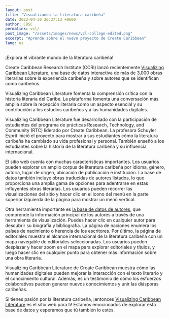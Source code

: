 ```yaml
---
layout: post
title: "Visualizando la literatura caribeña"
date: 2022-04-30 20:37:13 +0600
author: CDSC
permalink: vcl/
post_image: "/assets/images/news/vcl-collage-edited.png"
excerpt: "Aprende sobre el nuevo proyecto de Create Caribbean"
lang: es
---
```

<p>¡Explora el vibrante mundo de la literatura caribeña!</p>

<p>Create Caribbean Research Institute (CCRI) lanzó recientemente <a href="https://createcaribbean.org/vcl/" target="_blank">Visualizing Caribbean Literature</a>, una base de datos interactiva de más de 3,000 obras literarias sobre la experiencia caribeña y sobre autores que se identifican como caribeños.</p>

<p>Visualizing Caribbean Literature fomenta la comprensión crítica con la historia literaria del Caribe. La plataforma fomenta una conversación más amplia sobre la recepción literaria como un aspecto esencial y su contribución a los estudios caribeños y a las humanidades digitales.</p>

<p>Visualizing Caribbean Literature fue desarrollado con la participación de estudiantes del programa de prácticas Research, Technology, and Community (RTC) liderado por Create Caribbean. La profesora Schuyler Esprit inició el proyecto para mostrar a sus estudiantes cómo la literatura caribeña ha cambiado su vida profesional y personal. También enseñó a los estudiantes sobre la historia de la literatura caribeña y su influencia internacional.</p>

<p>El sitio web cuenta con muchas características importantes. Los usuarios pueden explorar un amplio corpus de literatura caribeña por idioma, género, autoría, lugar de origen, ubicación de publicación e institución. La base de datos también incluye obras traducidas de autores listados, lo que proporciona una amplia gama de opciones para adentrarse en estas influyentes obras literarias. Los usuarios pueden recorrer las visualizaciones del sitio y hacer clic en el icono del menú en la parte superior izquierda de la página para mostrar un menú vertical.</p>

<p>Otra herramienta importante es <a href="https://createcaribbean.org/vcl/" target="_blank">la base de datos de autores</a>, que comprende la información principal de los autores a través de una herramienta de visualización. Puedes hacer clic en cualquier autor para descubrir su biografía y bibliografía. La página de naciones enumera los países de nacimiento o herencia de los escritores. Por último, la página de editoriales muestra el alcance internacional de la literatura caribeña con un mapa navegable de editoriales seleccionadas. Los usuarios pueden desplazar y hacer zoom en el mapa para explorar editoriales y títulos, y luego hacer clic en cualquier punto para obtener más información sobre una obra literaria.</p>

<p>Visualizing Caribbean Literature de Create Caribbean muestra cómo las humanidades digitales pueden mejorar la interacción con el texto literario y el conocimiento cultural. Además, es un testimonio de cómo los esfuerzos colaborativos pueden generar nuevos conocimientos y unir las diásporas caribeñas.</p>

<p>Si tienes pasión por la literatura caribeña, ¡entonces <a href="https://createcaribbean.org/vcl/" target="_blank">Visualizing Caribbean Literature</a> es el sitio web para ti! Estamos emocionados de explorar esta base de datos y esperamos que tú también lo estés.</p>
